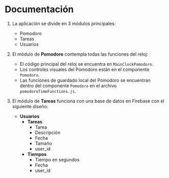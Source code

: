 # Documentación

1) La aplicación se divide en 3 módulos principales:
   - Pomodoro
   - Tareas
   - Usuarios

2) El módulo de **Pomodoro** contempla todas las funciones del reloj:
   - El código principal del reloj se encuentra en `MainClockPomodoro`.
   - Los controles visuales del Pomodoro están en el componente `Pomodoro`.
   - Las funciones de guardado local del Pomodoro se encuentran dentro del componente `Pomodoro` en el archivo `pomodoroTimeFunctions.js`.

3) El módulo de **Tareas** funciona con una base de datos en Firebase con el siguiente diseño:
   - **Usuarios**
     - **Tareas**
       - Tarea
       - Descripción
       - Fecha
       - Tamaño
       - user_id
     - **Tiempos**
       - Tiempo en segundos
       - Fecha
       - user_id